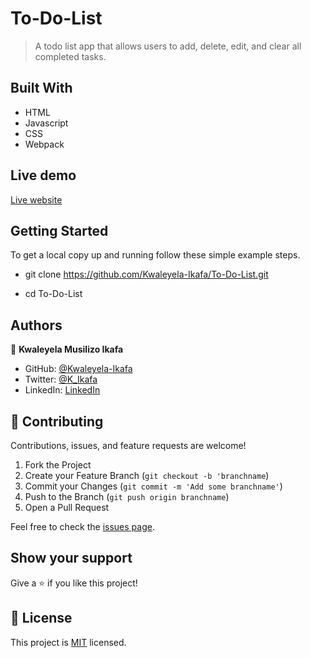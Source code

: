 # To-Do-List

> A todo list app that allows users to add, delete, edit, and clear all completed tasks.

## Built With

- HTML
- Javascript
- CSS
- Webpack

## Live demo

[Live website](https://kwaleyela-ikafa.github.io/To-Do-List/)

## Getting Started

To get a local copy up and running follow these simple example steps.

- git clone https://github.com/Kwaleyela-Ikafa/To-Do-List.git

- cd To-Do-List

## Authors

👤 **Kwaleyela Musilizo Ikafa**

- GitHub: [@Kwaleyela-Ikafa](https://github.com/Kwaleyela-Ikafa)
- Twitter: [@K_Ikafa](https://twitter.com/K_Ikafa)
- LinkedIn: [LinkedIn](https://zm.linkedin.com/in/kwaleyela-musilizo-ikafa-abaa1a20b?trk=people-guest_people_search-card)

## 🤝 Contributing

Contributions, issues, and feature requests are welcome!

1. Fork the Project
2. Create your Feature Branch (`git checkout -b 'branchname`)
3. Commit your Changes (`git commit -m 'Add some branchname'`)
4. Push to the Branch (`git push origin branchname`)
5. Open a Pull Request

Feel free to check the [issues page](../../issues/).

## Show your support

Give a ⭐️ if you like this project!

## 📝 License

This project is [MIT](./MIT.md) licensed.
